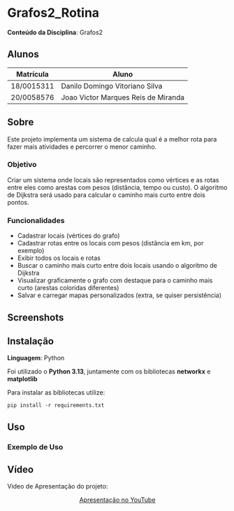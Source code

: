 # Grafos2_Rotina

<!-- **Número da Lista**: X<br> -->
**Conteúdo da Disciplina**: Grafos2<br>

## Alunos
|Matrícula | Aluno |
| -- | -- |
| 18/0015311  |  Danilo Domingo Vitoriano Silva |
| 20/0058576  |  Joao Victor Marques Reis de Miranda |

## Sobre 
Este projeto implementa um sistema de calcula qual é a melhor rota para fazer mais atividades e percorrer o menor caminho.

### Objetivo
Criar um sistema onde locais são representados como vértices e as rotas entre eles como arestas com pesos (distância, tempo ou custo). O algoritmo de Dijkstra será usado para calcular o caminho mais curto entre dois pontos.

### Funcionalidades
- Cadastrar locais (vértices do grafo)
- Cadastrar rotas entre os locais com pesos (distância em km, por exemplo)
- Exibir todos os locais e rotas
- Buscar o caminho mais curto entre dois locais usando o algoritmo de Dijkstra
- Visualizar graficamente o grafo com destaque para o caminho mais curto (arestas coloridas diferentes)
- Salvar e carregar mapas personalizados (extra, se quiser persistência)

## Screenshots


## Instalação 
**Linguagem**: Python<br>

Foi utilizado o **Python 3.13**, juntamente com os bibliotecas **networkx** e **matplotlib**

Para instalar as bibliotecas utilize:

    pip install -r requirements.txt


## Uso 


### Exemplo de Uso

  
## Vídeo

Video de Apresentação do projeto:

<div align="center">
  <!-- <p><a href="./assets/Trabalho_de_PA_Grafo1.mp4">Vídeo de Apresentação</a></p> -->
  <p><a href="">Apresentação no YouTube</a></p>
</div>
